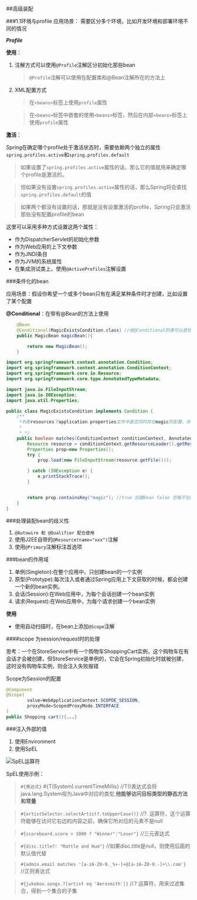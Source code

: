 ##高级装配

###1.1环境与profile
应用场景：
需要区分多个环境，比如开发环境和部署环境不同的情况

***Profile***

**使用**：
1. 注解方式可以使用`@Profile`注解区分初始化那些bean
    >`@Profile`注解可以使用在配置类和@Bean注解所在的方法上

2. XML配置方式
   >在`<beans>`标签上使用`profile`属性
   
   >在`<beans>`标签中嵌套的使用`<beans>`标签，然后在内部`<beans>`标签上使用`profile`属性

**激活**：

Spring在确定哪个profile处于激活状态时，需要依赖两个独立的属性`spring.profiles.active`和`spring.profiles.default`
>如果设置了`spring.profiles.active`属性的话，那么它的值就用来确定哪个profile是激活的。

>但如果没有设置`spring.profiles.active`属性的话，那么Spring将会查找`spring.profiles.default`的值

>如果两个都没有设置的话，那就是没有设置激活的profile，Spring只会激活那些没有配置profile的bean

这里可以采用多种方式设置这两个属性：

- 作为DispatcherServlet的初始化参数
- 作为Web应用的上下文参数
- 作为JNDI条目
- 作为JVM的系统属性
- 在集成测试类上，使用`@ActiveProfiles`注解设置


###条件化的bean

应用场景：假设你希望一个或多个bean只有在满足某种条件时才创建，比如设置了某个配置

**@Conditional**：在带有@Bean的方法上使用
```java
    @Bean
    @Conditional(MagicExistsCondition.class) //给@Conditional的类可以是任何实现了Condition接口的类
    public MagicBean magicBean(){

        return new MagicBean();
    }
```

```java
import org.springframework.context.annotation.Condition;
import org.springframework.context.annotation.ConditionContext;
import org.springframework.core.io.Resource;
import org.springframework.core.type.AnnotatedTypeMetadata;

import java.io.FileInputStream;
import java.io.IOException;
import java.util.Properties;

public class MagicExistsCondition implements Condition {
    /**
     *判断resources下application.properties文件中是否同时存在magic的配置，存在则创建magicBean
     *
     * */
    public boolean matches(ConditionContext conditionContext, AnnotatedTypeMetadata annotatedTypeMetadata) {
        Resource resource = conditionContext.getResourceLoader().getResource("application.properties");
        Properties prop=new Properties();
        try {
            prop.load(new FileInputStream(resource.getFile()));

        } catch (IOException e) {
            e.printStackTrace();
        }


        return prop.containsKey("magic"); //true 创建bean false 忽略不创建
    }
}

```

###处理装配bean的歧义性
1. `@Autowire 和 @Qualifier 配合使用`
2. 使用J2EE自带的`@Resource(name="xxx")`注解
3. 使用`@Primary`注解标注首选项

###bean的作用域
1. 单例(Singleton):在整个应用中，只创建bean的一个实例
2. 原型(Prototype):每次注入或者通过Spring应用上下文获取的时候，都会创建一个新的bean实例。
3. 会话(Session):在Web应用中，为每个会话创建一个bean实例
4. 请求(Request):在Web应用中，为每个请求创建一个bean实例

**使用**

- 使用自动扫描时，在bean上添加`@Scope`注解

####scope 为session/request时的处理

思考：一个在StoreService中有一个购物车ShoppingCart实例，这个购物车在有会话才会被创建，但StoreService是单例的，它会在Spring初始化时就被创建，这时没有购物车实例，则会注入失败报错

Scope为Session的配置
```java
@Component
@Scope(
        value=WebApplicationContext.SCOPDE_SESSION,
        proxyMode=ScopedProxyMode.INTERFACE
)
public Shopping cart(){...}
```

###注入外部的值

1. 使用Environment
2. 使用SpEL

![SpEL运算符](./SpEL运算符.png)

SpEL使用示例：

> `#{表达式}` #{T(System).currentTimeMillis} //T()表达式会将java.lang.System视为Java中对应的类型,**他能够访问目标类型的静态方法和常量**

> `#{artistSelector.selectArtist?.toUpperCase()}` //?. 运算符，这个运算符能够在访问它右边的内容之前，确保它所对应的元素不是null

>`#{scoreboard.score > 1000 ? "Winner":"Loser"}` //三元表达式

>`#{disc.title?: "Rattle and Hum"}` //如果disc.title是null，则使用后面的默认值代替 

> `#{admin.email matches '[a-zA-Z0-9._%+-]+@[a-zA-Z0-9.-]+\\.com'}` //正则表达式

>`#{jukebox.songs.?[artist eq 'Aerosmith']}` //.? 运算符，用来过滤集合，得到一个集合的子集